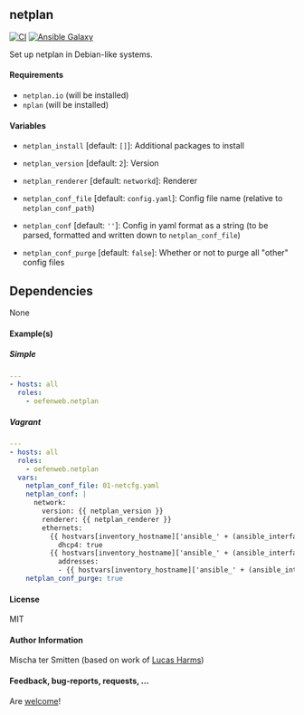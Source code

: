 ## netplan

[![CI](https://github.com/Oefenweb/ansible-netplan/workflows/CI/badge.svg)](https://github.com/Oefenweb/ansible-netplan/actions?query=workflow%3ACI)
[![Ansible Galaxy](http://img.shields.io/badge/ansible--galaxy-netplan-blue.svg)](https://galaxy.ansible.com/Oefenweb/netplan)

Set up netplan in Debian-like systems.

#### Requirements

* `netplan.io` (will be installed)
* `nplan` (will be installed)

#### Variables

* `netplan_install` [default: `[]`]: Additional packages to install

* `netplan_version` [default: `2`]: Version
* `netplan_renderer` [default: `networkd`]: Renderer

* `netplan_conf_file` [default: `config.yaml`]: Config file name (relative to `netplan_conf_path`)
* `netplan_conf` [default: `''`]: Config in yaml format as a string (to be parsed, formatted and written down to `netplan_conf_file`)
* `netplan_conf_purge` [default: `false`]: Whether or not to purge all "other" config files

## Dependencies

None

#### Example(s)

##### Simple

```yaml
---
- hosts: all
  roles:
    - oefenweb.netplan
```

##### Vagrant

```yaml
---
- hosts: all
  roles:
    - oefenweb.netplan
  vars:
    netplan_conf_file: 01-netcfg.yaml
    netplan_conf: |
      network:
        version: {{ netplan_version }}
        renderer: {{ netplan_renderer }}
        ethernets:
          {{ hostvars[inventory_hostname]['ansible_' + (ansible_interfaces | difference(['lo']) | sort | list | first)]['device'] }}:
            dhcp4: true
          {{ hostvars[inventory_hostname]['ansible_' + (ansible_interfaces | difference(['lo']) | sort | list | last)]['device'] }}:
            addresses:
            - {{ hostvars[inventory_hostname]['ansible_' + (ansible_interfaces | difference(['lo']) | sort | list | last)]['ipv4']['address'] }}/24
    netplan_conf_purge: true
```

#### License

MIT

#### Author Information

Mischa ter Smitten (based on work of [Lucas Harms](https://github.com/lmickh))

#### Feedback, bug-reports, requests, ...

Are [welcome](https://github.com/Oefenweb/ansible-netplan/issues)!
